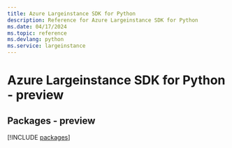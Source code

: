 ```yaml
---
title: Azure Largeinstance SDK for Python
description: Reference for Azure Largeinstance SDK for Python
ms.date: 04/17/2024
ms.topic: reference
ms.devlang: python
ms.service: largeinstance
---
```

# Azure Largeinstance SDK for Python - preview
## Packages - preview
[!INCLUDE [packages](largeinstance-index.md)]